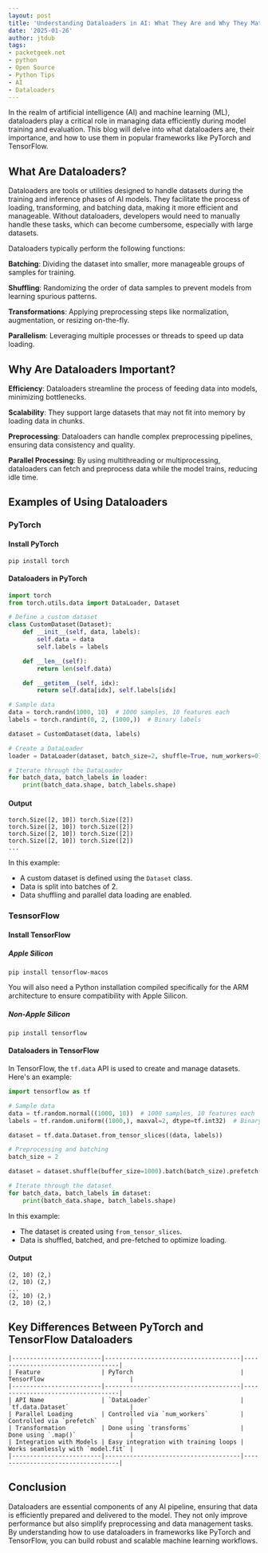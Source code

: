 ```yaml
---
layout: post
title: 'Understanding Dataloaders in AI: What They Are and Why They Matter'
date: '2025-01-26'
author: jtdub
tags:
- packetgeek.net
- python
- Open Source
- Python Tips
- AI
- Dataloaders
---
```

In the realm of artificial intelligence (AI) and machine learning (ML), dataloaders play a critical role in managing data efficiently during model training and evaluation. This blog will delve into what dataloaders are, their importance, and how to use them in popular frameworks like PyTorch and TensorFlow.

## What Are Dataloaders?

Dataloaders are tools or utilities designed to handle datasets during the training and inference phases of AI models. They facilitate the process of loading, transforming, and batching data, making it more efficient and manageable. Without dataloaders, developers would need to manually handle these tasks, which can become cumbersome, especially with large datasets.

Dataloaders typically perform the following functions:

**Batching**: Dividing the dataset into smaller, more manageable groups of samples for training.

**Shuffling**: Randomizing the order of data samples to prevent models from learning spurious patterns.

**Transformations**: Applying preprocessing steps like normalization, augmentation, or resizing on-the-fly.

**Parallelism**: Leveraging multiple processes or threads to speed up data loading.

## Why Are Dataloaders Important?

**Efficiency**: Dataloaders streamline the process of feeding data into models, minimizing bottlenecks.

**Scalability**: They support large datasets that may not fit into memory by loading data in chunks.

**Preprocessing**: Dataloaders can handle complex preprocessing pipelines, ensuring data consistency and quality.

**Parallel Processing**: By using multithreading or multiprocessing, dataloaders can fetch and preprocess data while the model trains, reducing idle time.

## Examples of Using Dataloaders

### PyTorch

#### Install PyTorch

```shell
pip install torch
```

#### Dataloaders in PyTorch

```python
import torch
from torch.utils.data import DataLoader, Dataset

# Define a custom dataset
class CustomDataset(Dataset):
    def __init__(self, data, labels):
        self.data = data
        self.labels = labels

    def __len__(self):
        return len(self.data)

    def __getitem__(self, idx):
        return self.data[idx], self.labels[idx]

# Sample data
data = torch.randn(1000, 10)  # 1000 samples, 10 features each
labels = torch.randint(0, 2, (1000,))  # Binary labels

dataset = CustomDataset(data, labels)

# Create a DataLoader
loader = DataLoader(dataset, batch_size=2, shuffle=True, num_workers=0)

# Iterate through the DataLoader
for batch_data, batch_labels in loader:
    print(batch_data.shape, batch_labels.shape)
```

#### Output

```shell
torch.Size([2, 10]) torch.Size([2])
torch.Size([2, 10]) torch.Size([2])
torch.Size([2, 10]) torch.Size([2])
torch.Size([2, 10]) torch.Size([2])
...
```

In this example:

* A custom dataset is defined using the `Dataset` class.
* Data is split into batches of 2.
* Data shuffling and parallel data loading are enabled.

### TesnsorFlow

#### Install TensorFlow

##### Apple Silicon

```shell
pip install tensorflow-macos
```

You will also need a Python installation compiled specifically for the ARM architecture to ensure compatibility with Apple Silicon.

##### Non-Apple Silicon

```shell
pip install tensorflow
```

#### Dataloaders in TensorFlow

In TensorFlow, the `tf.data` API is used to create and manage datasets. Here's an example:

```python
import tensorflow as tf

# Sample data
data = tf.random.normal((1000, 10))  # 1000 samples, 10 features each
labels = tf.random.uniform((1000,), maxval=2, dtype=tf.int32)  # Binary labels

dataset = tf.data.Dataset.from_tensor_slices((data, labels))

# Preprocessing and batching
batch_size = 2

dataset = dataset.shuffle(buffer_size=1000).batch(batch_size).prefetch(buffer_size=tf.data.AUTOTUNE)

# Iterate through the dataset
for batch_data, batch_labels in dataset:
    print(batch_data.shape, batch_labels.shape)
```

In this example:
* The dataset is created using `from_tensor_slices`.
* Data is shuffled, batched, and pre-fetched to optimize loading.

#### Output

```shell
(2, 10) (2,)
(2, 10) (2,)
...
(2, 10) (2,)
(2, 10) (2,)
```

## Key Differences Between PyTorch and TensorFlow Dataloaders

```
|-------------------------|--------------------------------------|-----------------------------------|
| Feature                 | PyTorch                              | TensorFlow                        |
|-------------------------|--------------------------------------|-----------------------------------| 
| API Name                | `DataLoader`                         | `tf.data.Dataset`                 |
| Parallel Loading        | Controlled via `num_workers`         | Controlled via `prefetch`         |
| Transformation          | Done using `transforms`              | Done using `.map()`               |
| Integration with Models | Easy integration with training loops | Works seamlessly with `model.fit` |
|-------------------------|--------------------------------------|-----------------------------------|
```

## Conclusion

Dataloaders are essential components of any AI pipeline, ensuring that data is efficiently prepared and delivered to the model. They not only improve performance but also simplify preprocessing and data management tasks. By understanding how to use dataloaders in frameworks like PyTorch and TensorFlow, you can build robust and scalable machine learning workflows.
